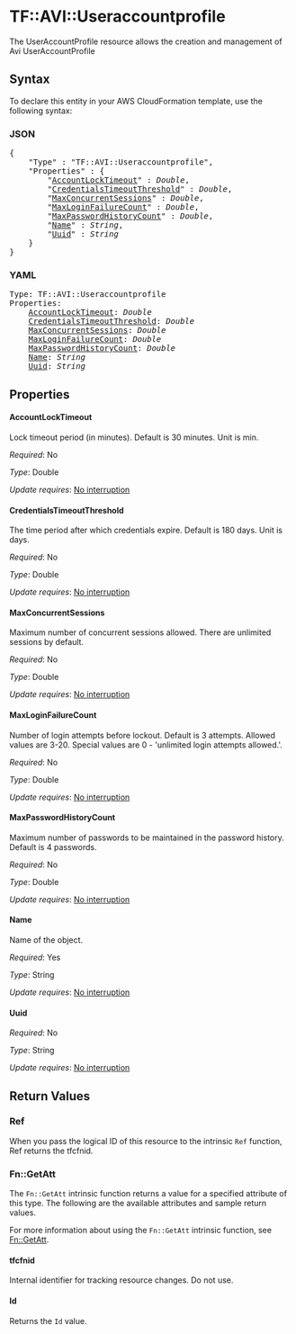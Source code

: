 # TF::AVI::Useraccountprofile

The UserAccountProfile resource allows the creation and management of Avi UserAccountProfile

## Syntax

To declare this entity in your AWS CloudFormation template, use the following syntax:

### JSON

<pre>
{
    "Type" : "TF::AVI::Useraccountprofile",
    "Properties" : {
        "<a href="#accountlocktimeout" title="AccountLockTimeout">AccountLockTimeout</a>" : <i>Double</i>,
        "<a href="#credentialstimeoutthreshold" title="CredentialsTimeoutThreshold">CredentialsTimeoutThreshold</a>" : <i>Double</i>,
        "<a href="#maxconcurrentsessions" title="MaxConcurrentSessions">MaxConcurrentSessions</a>" : <i>Double</i>,
        "<a href="#maxloginfailurecount" title="MaxLoginFailureCount">MaxLoginFailureCount</a>" : <i>Double</i>,
        "<a href="#maxpasswordhistorycount" title="MaxPasswordHistoryCount">MaxPasswordHistoryCount</a>" : <i>Double</i>,
        "<a href="#name" title="Name">Name</a>" : <i>String</i>,
        "<a href="#uuid" title="Uuid">Uuid</a>" : <i>String</i>
    }
}
</pre>

### YAML

<pre>
Type: TF::AVI::Useraccountprofile
Properties:
    <a href="#accountlocktimeout" title="AccountLockTimeout">AccountLockTimeout</a>: <i>Double</i>
    <a href="#credentialstimeoutthreshold" title="CredentialsTimeoutThreshold">CredentialsTimeoutThreshold</a>: <i>Double</i>
    <a href="#maxconcurrentsessions" title="MaxConcurrentSessions">MaxConcurrentSessions</a>: <i>Double</i>
    <a href="#maxloginfailurecount" title="MaxLoginFailureCount">MaxLoginFailureCount</a>: <i>Double</i>
    <a href="#maxpasswordhistorycount" title="MaxPasswordHistoryCount">MaxPasswordHistoryCount</a>: <i>Double</i>
    <a href="#name" title="Name">Name</a>: <i>String</i>
    <a href="#uuid" title="Uuid">Uuid</a>: <i>String</i>
</pre>

## Properties

#### AccountLockTimeout

Lock timeout period (in minutes). Default is 30 minutes. Unit is min.

_Required_: No

_Type_: Double

_Update requires_: [No interruption](https://docs.aws.amazon.com/AWSCloudFormation/latest/UserGuide/using-cfn-updating-stacks-update-behaviors.html#update-no-interrupt)

#### CredentialsTimeoutThreshold

The time period after which credentials expire. Default is 180 days. Unit is days.

_Required_: No

_Type_: Double

_Update requires_: [No interruption](https://docs.aws.amazon.com/AWSCloudFormation/latest/UserGuide/using-cfn-updating-stacks-update-behaviors.html#update-no-interrupt)

#### MaxConcurrentSessions

Maximum number of concurrent sessions allowed. There are unlimited sessions by default.

_Required_: No

_Type_: Double

_Update requires_: [No interruption](https://docs.aws.amazon.com/AWSCloudFormation/latest/UserGuide/using-cfn-updating-stacks-update-behaviors.html#update-no-interrupt)

#### MaxLoginFailureCount

Number of login attempts before lockout. Default is 3 attempts. Allowed values are 3-20. Special values are 0 - 'unlimited login attempts allowed.'.

_Required_: No

_Type_: Double

_Update requires_: [No interruption](https://docs.aws.amazon.com/AWSCloudFormation/latest/UserGuide/using-cfn-updating-stacks-update-behaviors.html#update-no-interrupt)

#### MaxPasswordHistoryCount

Maximum number of passwords to be maintained in the password history. Default is 4 passwords.

_Required_: No

_Type_: Double

_Update requires_: [No interruption](https://docs.aws.amazon.com/AWSCloudFormation/latest/UserGuide/using-cfn-updating-stacks-update-behaviors.html#update-no-interrupt)

#### Name

Name of the object.

_Required_: Yes

_Type_: String

_Update requires_: [No interruption](https://docs.aws.amazon.com/AWSCloudFormation/latest/UserGuide/using-cfn-updating-stacks-update-behaviors.html#update-no-interrupt)

#### Uuid

_Required_: No

_Type_: String

_Update requires_: [No interruption](https://docs.aws.amazon.com/AWSCloudFormation/latest/UserGuide/using-cfn-updating-stacks-update-behaviors.html#update-no-interrupt)

## Return Values

### Ref

When you pass the logical ID of this resource to the intrinsic `Ref` function, Ref returns the tfcfnid.

### Fn::GetAtt

The `Fn::GetAtt` intrinsic function returns a value for a specified attribute of this type. The following are the available attributes and sample return values.

For more information about using the `Fn::GetAtt` intrinsic function, see [Fn::GetAtt](https://docs.aws.amazon.com/AWSCloudFormation/latest/UserGuide/intrinsic-function-reference-getatt.html).

#### tfcfnid

Internal identifier for tracking resource changes. Do not use.

#### Id

Returns the <code>Id</code> value.


